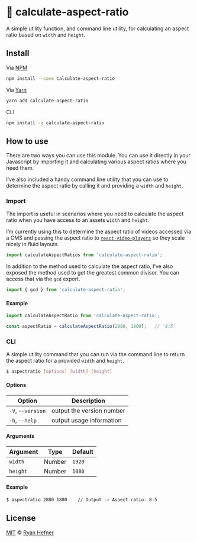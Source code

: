 # 📐 calculate-aspect-ratio

A simple utility function, and command line utility, for calculating an aspect
ratio based on `width` and `height`.

## Install

Via [NPM](https://npmjs.com/packages/calculate-aspect-ratio)

```sh
npm install --save calculate-aspect-ratio
```

Via [Yarn](https://yarn.fyi/calculate-aspect-ratio)

```sh
yarn add calculate-aspect-ratio
```

CLI

```sh
npm install -g calculate-aspect-ratio
```

## How to use

There are two ways you can use this module. You can use it directly in your
Javascript by importing it and calculating various aspect ratios where you need them.

I’ve also included a handy command line utility that you can use to determine the
aspect ratio by calling it and providing a `width` and `height`.

### Import

The import is useful in scenarios where you need to calculate the aspect ratio
when you have access to an assets `width` and `height`.

I’m currently using this to determine the aspect ratio of videos accessed via a
CMS and passing the aspect ratio to [`react-video-players`](https://github.com/ryanhefner/react-video-players)
so they scale nicely in fluid layouts.

```js
import calculateAspectRatios from 'calculate-aspect-ratio';
```

In addition to the method used to calculate the aspect ratio, I’ve also exposed
the method used to get the greatest common divisor. You can access that via the
`gcd` export.

```js
import { gcd } from 'calculate-aspect-ratio';
```

#### Example

```js
import calculateAspectRatio from 'calculate-aspect-ratio';

const aspectRatio = calculateAspectRatio(2880, 1800);   // '8:5'
```

### CLI

A simple utility command that you can run via the command line to return the
aspect ratio for a provided `width` and `height`.

```sh
$ aspectratio [options] [width] [height]
```

#### Options

| Option              | Description               |
| ------------------- | ------------------------- |
| `-V`, `--version`   | output the version number |
| `-h`, `--help`      | output usage information  |

#### Arguments

| Argument            | Type        | Default     |
| ------------------- | ----------- | ----------- |
| `width`             | Number      | `1920`      |
| `height`            | Number      | `1080`      |

#### Example

```sh
$ aspectratio 2880 1800    // Output -> Aspect ratio: 8:5

```

## License

[MIT](LICENSE) © [Ryan Hefner](https://www.ryanhefner.com)

